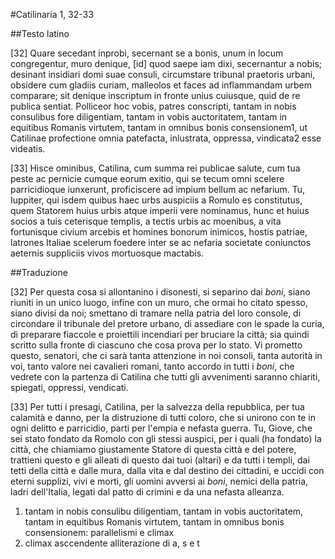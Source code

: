 #Catilinaria 1, 32-33

##Testo latino

[32] Quare secedant inprobi, <span class="target poliptoto">secernant</span> se a bonis, <span class="target anastrofe">unum in locum</span> congregentur, muro denique, [id] quod saepe iam dixi, <span class="target poliptoto">secernantur</span> a nobis; desinant insidiari domi suae consuli, <span class="target parallelismo">circumstare tribunal</span> praetoris urbani, <span class="target parallelismo chiasmo">obsidere</span> cum gladiis <span class="target parallelismo chiasmo">curiam</span>, <span class="target chiasmo">malleolos et faces</span> ad     inflammandam urbem <span class="target chiasmo">comparare</span>; sit denique inscriptum in fronte <span class="target tmesi">unius cuiusque, quid de re publica sentiat. Polliceor hoc vobis, patres conscripti, <span class="target anafora">tantam</span> in nobis consulibus fore diligentiam, <span class="target anafora">tantam</span> in vobis auctoritatem, <span class="target anafora">tantam</span> in equitibus Romanis virtutem, <span class="target anafora">tantam</span> in omnibus bonis consensionem<span class="foot-number" id="fn-1">1</span>, ut Catilinae profectione omnia <span class="target climax alliterazione">patefacta, inlustrata, oppressa, vindicata</span><span class="foot-number" id="fn-2">2</span> esse videatis.

[33] Hisce ominibus, Catilina, cum summa rei publicae salute, cum tua peste ac pernicie cumque eorum exitio, qui se tecum omni scelere parricidioque iunxerunt, proficiscere ad impium bellum ac nefarium. Tu, Iuppiter, qui isdem quibus haec urbs auspiciis a Romulo es constitutus, quem Statorem huius urbis atque imperii vere nominamus, hunc et huius socios a tuis ceterisque templis, a tectis urbis ac moenibus, a vita fortunisque civium arcebis et homines bonorum inimicos, hostis patriae, latrones Italiae scelerum foedere inter se ac nefaria societate coniunctos aeternis suppliciis vivos mortuosque mactabis.

##Traduzione

[32] Per questa cosa si allontanino i disonesti, si separino dai *boni*, siano riuniti in un unico luogo, infine con un muro, che ormai ho citato spesso, siano divisi da noi; smettano di tramare nella patria del loro console, di circondare il tribunale del pretore urbano, di assediare con le spade la curia, di preparare fiaccole e proiettili incendiari per bruciare la città; sia quindi scritto sulla fronte di ciascuno che cosa prova per lo stato. Vi prometto questo, senatori, che ci sarà tanta attenzione in noi consoli, tanta autorità in voi, tanto valore nei cavalieri romani, tanto accordo in tutti i *boni*, che vedrete con la partenza di Catilina che tutti gli avvenimenti saranno chiariti, spiegati, oppressi, vendicati.

[33] Per tutti i presagi, Catilina, per la salvezza della repubblica, per tua calamità e danno, per la distruzione di tutti coloro, che si unirono con te in ogni delitto e parricidio, parti per l'empia e nefasta guerra. Tu, Giove, che sei stato fondato da Romolo con gli stessi auspici, per i quali (ha fondato) la città, che chiamiamo giustamente Statore di questa città e del potere, trattieni questo e gli alleati di questo dai tuoi (altari) e da tutti i templi, dai tetti della città e dalle mura, dalla vita e dal destino dei cittadini, e uccidi con eterni supplizi, vivi e morti, gli uomini avversi ai *boni*, nemici della patria, ladri dell'Italia, legati dal patto di crimini e da una nefasta alleanza.

<div id="foot-wrapper">
<ol>
    <li id="ft-1">tantam in nobis consulibu diligentiam, tantam in vobis auctoritatem, tantam in equitibus Romanis virtutem, tantam in omnibus bonis consensionem: parallelismi e climax</li>
    <li id="ft-2">climax asccendente alliterazione di a, s e t</li>
</ol>
</div>
